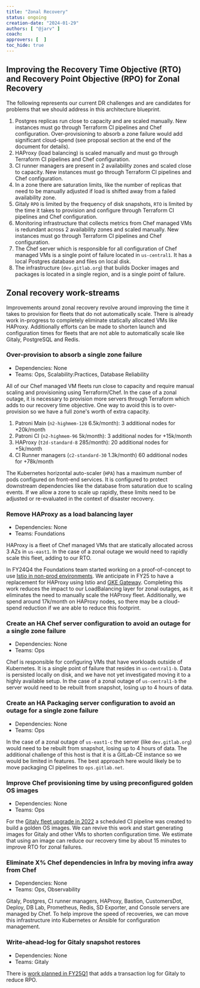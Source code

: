 ```yaml
---
title: "Zonal Recovery"
status: ongoing
creation-date: "2024-01-29"
authors: [ "@jarv" ]
coach:
approvers: [  ]
toc_hide: true
---
```


## Improving the Recovery Time Objective (RTO) and Recovery Point Objective (RPO) for Zonal Recovery

The following represents our current DR challenges and are candidates for problems that we should address in this architecture blueprint.

1. Postgres replicas run close to capacity and are scaled manually. New
   instances must go through Terraform CI pipelines and Chef configuration.
   Over-provisioning to absorb a zone failure would add significant cloud-spend
   (see proposal section at the end of the document for details).
1. HAProxy (load balancing) is scaled manually and must go through Terraform CI
   pipelines and Chef configuration.
1. CI runner managers are present in 2 availability zones and scaled close to
   capacity. New instances must go through Terraform CI pipelines and Chef
   configuration.
1. In a zone there are saturation limits, like the number of replicas that need
   to be manually adjusted if load is shifted away from a failed availability
   zone.
1. Gitaly `RPO` is limited by the frequency of disk snapshots, `RTO` is limited
   by the time it takes to provision and configure through Terraform CI
   pipelines and Chef configuration.
1. Monitoring infrastructure that collects metrics from Chef managed VMs is
   redundant across 2 availability zones and scaled manually. New instances must
   go through Terraform CI pipelines and Chef configuration.
1. The Chef server which is responsible for all configuration of Chef managed
   VMs is a single point of failure located in `us-central1`. It has a local
   Postgres database and files on local disk.
1. The infrastructure (`dev.gitlab.org`) that builds Docker images and packages
   is located in a single region, and is a single point of failure.

## Zonal recovery work-streams

Improvements around zonal recovery revolve around improving the time it takes to provision for fleets that do not automatically scale.
There is already work in-progress to completely eliminate statically allocated VMs like HAProxy.
Additionally efforts can be made to shorten launch and configuration times for fleets that are not able to automatically scale like Gitaly, PostgreSQL and Redis.

### Over-provision to absorb a single zone failure

- Dependencies: None
- Teams: Ops, Scalability:Practices, Database Reliability

All of our Chef managed VM fleets run close to capacity and require manual scaling and provisioning using Terraform/Chef.
In the case of a zonal outage, it is necessary to provision more servers through Terraform which adds to our recovery time objective.
One way to avoid this is to over-provision so we have a full zone's worth of extra capacity.

1. Patroni Main (`n2-highmem-128` 6.5k/month): 3 additional nodes for +20k/month
1. Patroni CI (`n2-highmem-96` 5k/month): 3 additional nodes for +15k/month
1. HAProxy (`t2d-standard-8` 285/month): 20 additional nodes for +5k/month
1. CI Runner managers (`c2-standard-30` 1.3k/month) 60 additional nodes for +78k/month

The Kubernetes horizontal auto-scaler (`HPA`) has a maximum number of pods configured on front-end services.
It is configured to protect downstream dependencies like the database from saturation due to scaling events.
If we allow a zone to scale up rapidly, these limits need to be adjusted or re-evaluated in the context of disaster recovery.

### Remove HAProxy as a load balancing layer

- Dependencies: None
- Teams: Foundations

HAProxy is a fleet of Chef managed VMs that are statically allocated across 3 AZs in `us-east1`.
In the case of a zonal outage we would need to rapidly scale this fleet, adding to our RTO.

In FY24Q4 the Foundations team started working on a proof-of-concept to use
[Istio in non-prod environments](https://gitlab.com/groups/gitlab-com/gl-infra/-/epics/1157).
We anticipate in FY25 to have a replacement for HAProxy using Istio and
[GKE Gateway](https://cloud.google.com/kubernetes-engine/docs/concepts/gateway-api).
Completing this work reduces the impact to our LoadBalancing layer for zonal outages,
as it eliminates the need to manually scale the HAProxy fleet.
Additionally, we spend around 17k/month on HAProxy nodes, so there may be a
cloud-spend reduction if we are able to reduce this footprint.

### Create an HA Chef server configuration to avoid an outage for a single zone failure

- Dependencies: None
- Teams: Ops

Chef is responsible for configuring VMs that have workloads outside of Kubernetes.
It is a single point of failure that resides in `us-central1-b`.
Data is persisted locally on disk, and we have not yet investigated moving it to a highly available setup.
In the case of a zonal outage of `us-central1-b` the server would need to be rebuilt from snapshot, losing up to 4 hours of data.

### Create an HA Packaging server configuration to avoid an outage for a single zone failure

- Dependencies: None
- Teams: Ops

In the case of a zonal outage of `us-east1-c` the server (like `dev.gitlab.org`) would need to be rebuilt from snapshot, losing up to 4 hours of data.
The additional challenge of this host is that it is a GitLab-CE instance so we would be limited in features.
The best approach here would likely be to move packaging CI pipelines to `ops.gitlab.net`.

### Improve Chef provisioning time by using preconfigured golden OS images

- Dependencies: None
- Teams: Ops

For the [Gitaly fleet upgrade in 2022](https://gitlab.com/groups/gitlab-com/gl-infra/-/epics/601) a scheduled CI pipeline was created to build a golden OS images.
We can revive this work and start generating images for Gitaly and other VMs to shorten configuration time.
We estimate that using an image can reduce our recovery time by about 15 minutes to improve RTO for zonal failures.

### Eliminate X% Chef dependencies in Infra by moving infra away from Chef

- Dependencies: None
- Teams: Ops, Observability

Gitaly, Postgres, CI runner managers, HAProxy, Bastion, CustomersDot, Deploy, DB Lab, Prometheus, Redis, SD Exporter, and Console servers are managed by Chef.
To help improve the speed of recoveries, we can move this infrastructure into Kubernetes or Ansible for configuration management.

### Write-ahead-log for Gitaly snapshot restores

- Dependencies: None
- Teams: Gitaly

There is [work planned in FY25Q1](https://gitlab.com/gitlab-com/gitlab-OKRs/-/work_items/5710) that adds a transaction log for Gitaly to reduce RPO.
